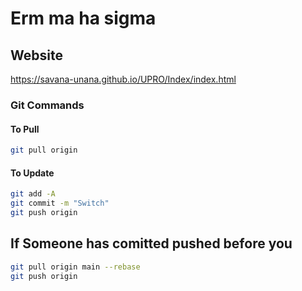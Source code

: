 # Erm ma ha sigma

## Website

<https://savana-unana.github.io/UPRO/Index/index.html>

### Git Commands

#### To Pull

``` bash
git pull origin
```

#### To Update

```bash
git add -A 
git commit -m "Switch"
git push origin 

```

## If Someone has comitted pushed before you

 ``` bash
 git pull origin main --rebase
 git push origin
```
